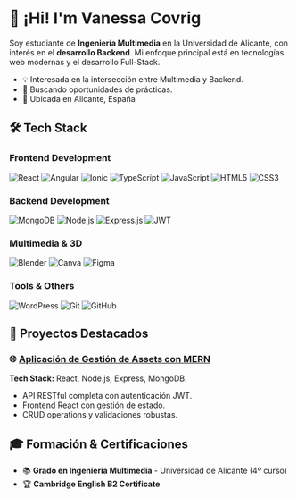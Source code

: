 # 👋 ¡Hi! I'm Vanessa Covrig

Soy estudiante de **Ingeniería Multimedia** en la Universidad de Alicante, con interés en el **desarrollo Backend**. Mi enfoque principal está en tecnologías web modernas y el desarrollo Full-Stack.

- 💡 Interesada en la intersección entre Multimedia y Backend.
- 🎯 Buscando oportunidades de prácticas.
- 📍 Ubicada en Alicante, España

## 🛠️ Tech Stack

### Frontend Development
![React](https://img.shields.io/badge/React-20232A?style=for-the-badge&logo=react&logoColor=61DAFB)
![Angular](https://img.shields.io/badge/Angular-DD0031?style=for-the-badge&logo=angular&logoColor=white)
![Ionic](https://img.shields.io/badge/Ionic-3880FF?style=for-the-badge&logo=ionic&logoColor=white)
![TypeScript](https://img.shields.io/badge/TypeScript-007ACC?style=for-the-badge&logo=typescript&logoColor=white)
![JavaScript](https://img.shields.io/badge/JavaScript-F7DF1E?style=for-the-badge&logo=javascript&logoColor=black)
![HTML5](https://img.shields.io/badge/HTML5-E34F26?style=for-the-badge&logo=html5&logoColor=white)
![CSS3](https://img.shields.io/badge/CSS3-1572B6?style=for-the-badge&logo=css3&logoColor=white)


### Backend Development
![MongoDB](https://img.shields.io/badge/MongoDB-4EA94B?style=for-the-badge&logo=mongodb&logoColor=white)
![Node.js](https://img.shields.io/badge/Node.js-43853D?style=for-the-badge&logo=node.js&logoColor=white)
![Express.js](https://img.shields.io/badge/Express.js-404D59?style=for-the-badge&logo=express&logoColor=white)
![JWT](https://img.shields.io/badge/JWT-black?style=for-the-badge&logo=JSON%20web%20tokens)

### Multimedia & 3D
![Blender](https://img.shields.io/badge/blender-%23F5792A.svg?style=for-the-badge&logo=blender&logoColor=white)
![Canva](https://img.shields.io/badge/Canva-%2300C4CC.svg?style=for-the-badge&logo=canva&logoColor=white)
![Figma](https://img.shields.io/badge/Figma-%232C2C2C.svg?style=for-the-badge&logo=figma&logoColor=white)

### Tools & Others
![WordPress](https://img.shields.io/badge/WordPress-21759B?style=for-the-badge&logo=wordpress&logoColor=white)
![Git](https://img.shields.io/badge/GIT-E44C30?style=for-the-badge&logo=git&logoColor=white)
![GitHub](https://img.shields.io/badge/GitHub-100000?style=for-the-badge&logo=github&logoColor=white)


## 🚀 Proyectos Destacados

### 🌐 [Aplicación de Gestión de Assets con MERN](https://github.com/vancovx/BULL3D)
**Tech Stack:** React, Node.js, Express, MongoDB.
- API RESTful completa con autenticación JWT.
- Frontend React con gestión de estado.
- CRUD operations y validaciones robustas.


## 🎓 Formación & Certificaciones

- 📚 **Grado en Ingeniería Multimedia** - Universidad de Alicante (4º curso)
- 🏆 **Cambridge English B2 Certificate**

